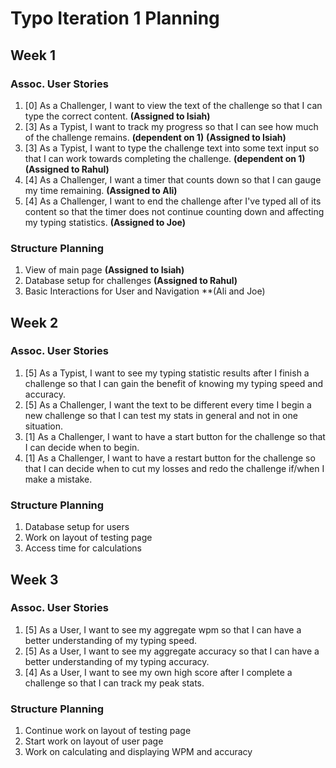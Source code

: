 ﻿# Typo Iteration 1 Planning

## Week 1
### Assoc. User Stories
1. [0] As a Challenger, I want to view the text of the challenge so that I can type the correct content. **(Assigned to Isiah)**
2. [3] As a Typist, I want to track my progress so that I can see how much of the challenge remains. **(dependent on 1)**  **(Assigned to Isiah)**
3. [3] As a Typist, I want to type the challenge text into some text input so that I can work towards completing the challenge. **(dependent on 1)** **(Assigned to Rahul)**
4. [4] As a Challenger, I want a timer that counts down so that I can gauge my time remaining. **(Assigned to Ali)**
5. [4] As a Challenger, I want to end the challenge after I've typed all of its content so that the timer does not continue counting down and affecting my typing statistics. **(Assigned to Joe)**
### Structure Planning
1. View of main page **(Assigned to Isiah)**
2. Database setup for challenges **(Assigned to Rahul)**
3. Basic Interactions for User and Navigation **(Ali and Joe)

## Week 2 
### Assoc. User Stories
1. [5] As a Typist, I want to see my typing statistic results after I finish a challenge so that I can gain the benefit of knowing my typing speed and accuracy.
2. [5] As a Challenger, I want the text to be different every time I begin a new challenge so that I can test my stats in general and not in one situation. 
3. [1] As a Challenger, I want to have a start button for the challenge so that I can decide when to begin.
4. [1] As a Challenger, I want to have a restart button for the challenge so that I can decide when to cut my losses and redo the challenge if/when I make a mistake.
### Structure Planning
1. Database setup for users
2. Work on layout of testing page
3. Access time for calculations

## Week 3 
### Assoc. User Stories
1. [5] As a User, I want to see my aggregate wpm so that I can have a better understanding of my typing speed.
2. [5] As a User, I want to see my aggregate accuracy so that I can have a better understanding of my typing accuracy.
3. [4] As a User, I want to see my own high score after I complete a challenge so that I can track my peak stats.
### Structure Planning
1. Continue work on layout of testing page
2. Start work on layout of user page
3. Work on calculating and displaying WPM and accuracy
